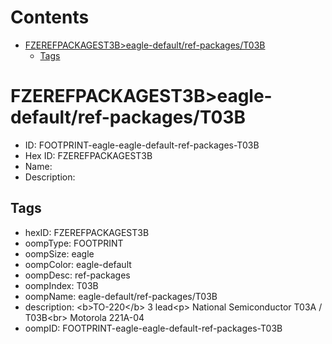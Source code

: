 



Contents
========

* [FZEREFPACKAGEST3B>eagle-default/ref-packages/T03B](#fzerefpackagest3beagle-defaultref-packagest03b)
	* [Tags](#tags)

# FZEREFPACKAGEST3B>eagle-default/ref-packages/T03B

- ID: FOOTPRINT-eagle-eagle-default-ref-packages-T03B
- Hex ID: FZEREFPACKAGEST3B
- Name: 
- Description: 

## Tags

- hexID: FZEREFPACKAGEST3B
- oompType: FOOTPRINT
- oompSize: eagle
- oompColor: eagle-default
- oompDesc: ref-packages
- oompIndex: T03B
- oompName: eagle-default/ref-packages/T03B
- description: &lt;b&gt;TO-220&lt;/b&gt; 3 lead&lt;p&gt;&#xD;
National Semiconductor T03A / T03B&lt;br&gt;&#xD;
Motorola 221A-04
- oompID: FOOTPRINT-eagle-eagle-default-ref-packages-T03B
